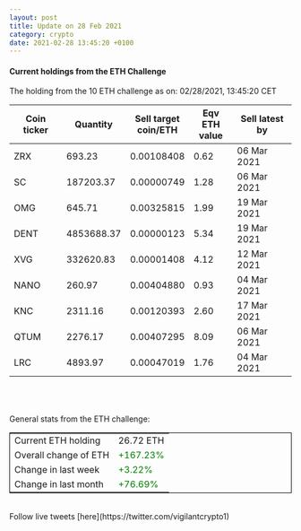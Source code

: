 ```yaml
---
layout: post
title: Update on 28 Feb 2021
category: crypto
date: 2021-02-28 13:45:20 +0100
---
```

<!-- Global site tag (gtag.js) - Google Analytics -->
<script async src="https://www.googletagmanager.com/gtag/js?id=UA-103831149-5"></script>
<script>
  window.dataLayer = window.dataLayer || [];
  function gtag(){dataLayer.push(arguments);}
  gtag('js', new Date());

  gtag('config', 'UA-103831149-5');
</script>


#### Current holdings from the ETH Challenge

The holding from the 10 ETH challenge as on: 02/28/2021, 13:45:20 CET

|Coin ticker|Quantity|Sell target<br>coin/ETH|Eqv ETH<br>value|Sell latest by|
|-----------|--------|-----------|-----------|--------------|
ZRX|693.23|  0.00108408|0.62|06 Mar 2021|
SC|187203.37|  0.00000749|1.28|06 Mar 2021|
OMG|645.71|  0.00325815|1.99|19 Mar 2021|
DENT|4853688.37|  0.00000123|5.34|19 Mar 2021|
XVG|332620.83|  0.00001408|4.12|12 Mar 2021|
NANO|260.97|  0.00404880|0.93|04 Mar 2021|
KNC|2311.16|  0.00120393|2.60|17 Mar 2021|
QTUM|2276.17|  0.00407295|8.09|06 Mar 2021|
LRC|4893.97|  0.00047019|1.76|04 Mar 2021|

<br>
<br>
<br>
General stats from the ETH challenge:

<table style="border:1px solid black;margin-left:auto;margin-right:auto;">
	<tbody>
	<tr>
		<td>Current ETH holding</td>
		<td>     26.72 ETH</td>
	</tr>
	<tr>
		<td>Overall change of ETH</td>
		<td><font color="green">+167.23%</font></td>
	</tr>
	<tr>
		<td>Change in last week</td>
		<td><font color="green">+3.22%</font></td>
	</tr>
	<tr>
		<td>Change in last month</td>
		<td><font color="green">+76.69%</font></td>
	</tr>
	</tbody>
</table>

<br>
Follow live tweets [here](https://twitter.com/vigilantcrypto1)
<br>
<br>